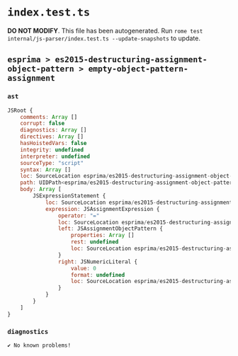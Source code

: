 # `index.test.ts`

**DO NOT MODIFY**. This file has been autogenerated. Run `rome test internal/js-parser/index.test.ts --update-snapshots` to update.

## `esprima > es2015-destructuring-assignment-object-pattern > empty-object-pattern-assignment`

### `ast`

```javascript
JSRoot {
	comments: Array []
	corrupt: false
	diagnostics: Array []
	directives: Array []
	hasHoistedVars: false
	integrity: undefined
	interpreter: undefined
	sourceType: "script"
	syntax: Array []
	loc: SourceLocation esprima/es2015-destructuring-assignment-object-pattern/empty-object-pattern-assignment/input.js 1:0-2:0
	path: UIDPath<esprima/es2015-destructuring-assignment-object-pattern/empty-object-pattern-assignment/input.js>
	body: Array [
		JSExpressionStatement {
			loc: SourceLocation esprima/es2015-destructuring-assignment-object-pattern/empty-object-pattern-assignment/input.js 1:0-1:9
			expression: JSAssignmentExpression {
				operator: "="
				loc: SourceLocation esprima/es2015-destructuring-assignment-object-pattern/empty-object-pattern-assignment/input.js 1:1-1:7
				left: JSAssignmentObjectPattern {
					properties: Array []
					rest: undefined
					loc: SourceLocation esprima/es2015-destructuring-assignment-object-pattern/empty-object-pattern-assignment/input.js 1:1-1:3
				}
				right: JSNumericLiteral {
					value: 0
					format: undefined
					loc: SourceLocation esprima/es2015-destructuring-assignment-object-pattern/empty-object-pattern-assignment/input.js 1:6-1:7
				}
			}
		}
	]
}
```

### `diagnostics`

```
✔ No known problems!

```
